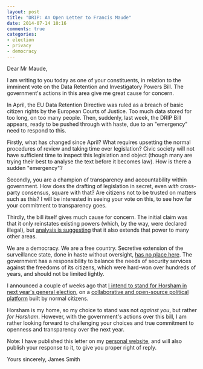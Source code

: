 ```yaml
---
layout: post
title: "DRIP: An Open Letter to Francis Maude"
date: 2014-07-14 10:16
comments: true
categories:
- election
- privacy
- democracy
---
```


Dear Mr Maude,

I am writing to you today as one of your constituents, in relation to the imminent vote on the Data Retention and Investigatory Powers Bill. The government's actions in this area give me great cause for concern.

In April, the EU Data Retention Directive was ruled as a breach of basic citizen rights by the European Courts of Justice. Too much data stored for too long, on too many people. Then, suddenly, last week, the DRIP Bill appears, ready to be pushed through with haste, due to an "emergency" need to respond to this.

Firstly, what has changed since April? What requires upsetting the normal procedures of review and taking time over legislation? Civic society will not have sufficient time to inspect this legislation and object (though many are trying their best to analyse the text before it becomes law). How is there a sudden "emergency"?

Secondly, you are a champion of transparency and accountability within government. How does the drafting of legislation in secret, even *with* cross-party consensus, square with that? Are citizens not to be trusted on matters such as this? I will be interested in seeing your vote on this, to see how far your commitment to transparency goes.

Thirdly, the bill itself gives much cause for concern. The initial claim was that it only reinstates existing powers (which, by the way, were declared illegal), but [analysis is suggesting](http://cyberleagle.blogspot.com/2014/07/dissecting-emergency-data-retention-and.html) that it also extends that power to many other areas.

We are a democracy. We are a free country. Secretive extension of the surveillance state, done in haste without oversight, [has no place here](http://www.dailymail.co.uk/debate/article-2690181/David-Davis-devastating-attack-loss-privacy-This-data-law-catching-terrorists-lust-power.html). The government has a responsibility to balance the needs of security services against the freedoms of its citizens, which were hard-won over hundreds of years, and should not be limited lightly.

I announced a couple of weeks ago that [I intend to stand for Horsham in next year's general election](/blog/2014/06/27/standing-for-parliament-in-2015/), on a [collaborative and open-source political platform](http://openpolitics.org.uk) built by normal citizens.

Horsham is my home, so my choice to stand was not *against you*, but rather *for Horsham*. However, with the government's actions over this bill, I am rather looking forward to challenging your choices and true commitment to openness and transparency over the next year.

Note: I have published this letter on my [personal website](http://floppy.org.uk), and will also publish your response to it, to give you proper right of reply.

Yours sincerely,
James Smith
